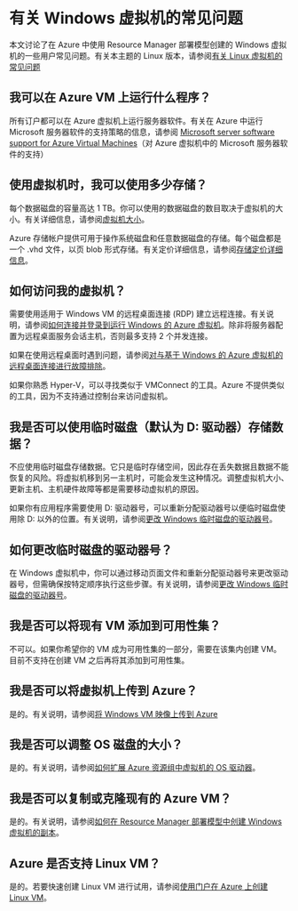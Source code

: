 <properties
	pageTitle="Windows VM 的常见问题 | Azure"
	description="回答了通过 Resource Manager 模型创建的 Windows 虚拟机的一些常见问题。"
	services="virtual-machines-windows"
	documentationCenter=""
	authors="cynthn"
	manager="timlt"
	editor=""
	tags="azure-resource-management"/>

<tags
	ms.service="virtual-machines-windows"
	ms.date="05/16/2016"
	wacn.date="07/11/2016"/>

# 有关 Windows 虚拟机的常见问题 


本文讨论了在 Azure 中使用 Resource Manager 部署模型创建的 Windows 虚拟机的一些用户常见问题。有关本主题的 Linux 版本，请参阅[有关 Linux 虚拟机的常见问题](/documentation/articles/virtual-machines-linux-faq)

## 我可以在 Azure VM 上运行什么程序？

所有订户都可以在 Azure 虚拟机上运行服务器软件。有关在 Azure 中运行 Microsoft 服务器软件的支持策略的信息，请参阅 [Microsoft server software support for Azure Virtual Machines](https://support.microsoft.com/kb/2721672)（对 Azure 虚拟机中的 Microsoft 服务器软件的支持）

## 使用虚拟机时，我可以使用多少存储？

每个数据磁盘的容量高达 1 TB。你可以使用的数据磁盘的数目取决于虚拟机的大小。有关详细信息，请参阅[虚拟机大小](/documentation/articles/virtual-machines-windows-sizes)。

Azure 存储帐户提供可用于操作系统磁盘和任意数据磁盘的存储。每个磁盘都是一个 .vhd 文件，以页 blob 形式存储。有关定价详细信息，请参阅[存储定价详细信息](/home/features/storage/#price)。


## 如何访问我的虚拟机？

需要使用适用于 Windows VM 的远程桌面连接 (RDP) 建立远程连接。有关说明，请参阅[如何连接并登录到运行 Windows 的 Azure 虚拟机](/documentation/articles/virtual-machines-windows-connect-logon)。除非将服务器配置为远程桌面服务会话主机，否则最多支持 2 个并发连接。


如果在使用远程桌面时遇到问题，请参阅[对与基于 Windows 的 Azure 虚拟机的远程桌面连接进行故障排除](/documentation/articles/virtual-machines-windows-troubleshoot-rdp-connection)。

如果你熟悉 Hyper-V，可以寻找类似于 VMConnect 的工具。Azure 不提供类似的工具，因为不支持通过控制台来访问虚拟机。

## 我是否可以使用临时磁盘（默认为 D: 驱动器）存储数据？

不应使用临时磁盘存储数据。它只是临时存储空间，因此存在丢失数据且数据不能恢复的风险。将虚拟机移到另一主机时，可能会发生这种情况。调整虚拟机大小、更新主机、主机硬件故障等都是需要移动虚拟机的原因。

如果你有应用程序需要使用 D: 驱动器号，可以重新分配驱动器号以便临时磁盘使用除 D: 以外的位置。有关说明，请参阅[更改 Windows 临时磁盘的驱动器号](/documentation/articles/virtual-machines-windows-classic-change-drive-letter)。

## 如何更改临时磁盘的驱动器号？

在 Windows 虚拟机中，你可以通过移动页面文件和重新分配驱动器号来更改驱动器号，但需确保按特定顺序执行这些步骤。有关说明，请参阅[更改 Windows 临时磁盘的驱动器号](/documentation/articles/virtual-machines-windows-classic-change-drive-letter)。

## 我是否可以将现有 VM 添加到可用性集？

不可以。如果你希望你的 VM 成为可用性集的一部分，需要在该集内创建 VM。目前不支持在创建 VM 之后再将其添加到可用性集。

## 我是否可以将虚拟机上传到 Azure？

是的。有关说明，请参阅[将 Windows VM 映像上传到 Azure](/documentation/articles/virtual-machines-windows-upload-image)

## 我是否可以调整 OS 磁盘的大小？

是的。有关说明，请参阅[如何扩展 Azure 资源组中虚拟机的 OS 驱动器](/documentation/articles/virtual-machines-windows-expand-os-disk)。

## 我是否可以复制或克隆现有的 Azure VM？

是的。有关说明，请参阅[如何在 Resource Manager 部署模型中创建 Windows 虚拟机的副本](/documentation/articles/virtual-machines-windows-specialized-image)。

## Azure 是否支持 Linux VM？

是的。若要快速创建 Linux VM 进行试用，请参阅[使用门户在 Azure 上创建 Linux VM](/documentation/articles/virtual-machines-linux-quick-create-portal)。


<!---HONumber=Mooncake_0704_2016-->